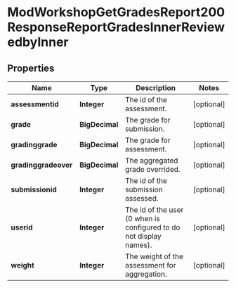 

# ModWorkshopGetGradesReport200ResponseReportGradesInnerReviewedbyInner


## Properties

| Name | Type | Description | Notes |
|------------ | ------------- | ------------- | -------------|
|**assessmentid** | **Integer** | The id of the assessment. |  [optional] |
|**grade** | **BigDecimal** | The grade for submission. |  [optional] |
|**gradinggrade** | **BigDecimal** | The grade for assessment. |  [optional] |
|**gradinggradeover** | **BigDecimal** | The aggregated grade overrided. |  [optional] |
|**submissionid** | **Integer** | The id of the submission assessed. |  [optional] |
|**userid** | **Integer** | The id of the user (0 when is configured to do not display names). |  [optional] |
|**weight** | **Integer** | The weight of the assessment for aggregation. |  [optional] |



